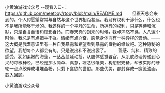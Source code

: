 小黄油游戏公众号
--观看入口-：https://github.com/meetooy/rtooy/blob/main/README.md
　　但春天总会来到的。个人的愿望常常与自然与这个世界相距甚远。我没有权利干涉什么，什么也不是我所能够干涉的。我这样的一个平凡的生命，所拥有的权利，只是等待和沉默，只是自言自语和顾影自怜。而春天真的到来的时候，我却浑然不觉。大凡这个时候，我总是有点措手不及。情绪有点兴奋，感觉身体内有一种异样的骚动。——这大概是我潜意识里有一种自我暴露和希望看到暴露的事物的缘故吧。这种隐秘的欲望，我想每个人都会有的。只是说出和不说出罢了。
　　善感、纯粹、精致的感受，犹如柔嫩的海藻，一丛丛蔓延动摇，从肢体感觉器官，从肌肤纹理传递到心尖的每根神经。已经是那么简单、真意，理念很唯美，构想很完备，却被实际的牙轮一点点绞碎成堆堆齑粉，只剩下食欲的世俗。那些优美，都封存成一笺笺油画，载入回顾。

小黄油游戏公众号
